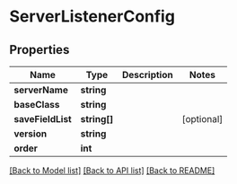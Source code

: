 # ServerListenerConfig

## Properties
Name | Type | Description | Notes
------------ | ------------- | ------------- | -------------
**serverName** | **string** |  | 
**baseClass** | **string** |  | 
**saveFieldList** | **string[]** |  | [optional] 
**version** | **string** |  | 
**order** | **int** |  | 

[[Back to Model list]](../README.md#documentation-for-models) [[Back to API list]](../README.md#documentation-for-api-endpoints) [[Back to README]](../README.md)


